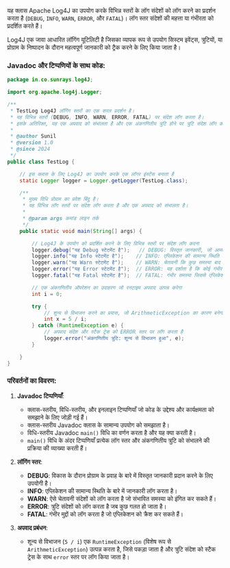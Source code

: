 यह क्लास Apache Log4J का उपयोग करके विभिन्न स्तरों के लॉग संदेशों को लॉग करने का प्रदर्शन करता है (`DEBUG`, `INFO`, `WARN`, `ERROR`, और `FATAL`)। लॉग स्तर संदेशों की महत्ता या गंभीरता को प्रदर्शित करते हैं।

Log4J एक जावा आधारित लॉगिंग यूटिलिटी है जिसका व्यापक रूप से उपयोग सिस्टम इवेंट्स, त्रुटियों, या प्रोग्राम के निष्पादन के दौरान महत्वपूर्ण जानकारी को ट्रैक करने के लिए किया जाता है।

### Javadoc और टिप्पणियों के साथ कोड:
```java
package in.co.sunrays.log4J;

import org.apache.log4j.Logger;

/**
 * TestLog Log4J लॉगिंग स्तरों का एक सरल प्रदर्शन है।
 * यह विभिन्न स्तरों (DEBUG, INFO, WARN, ERROR, FATAL) पर संदेश लॉग करता है।
 * इसके अतिरिक्त, यह एक अपवाद को संभालता है और एक अंकगणितीय त्रुटि होने पर त्रुटि संदेश लॉग करता है।
 * 
 * @author Sunil
 * @version 1.0
 * @since 2024
 */
public class TestLog {

    // इस क्लास के लिए Log4J का उपयोग करके एक लॉगर इंस्टेंस बनाता है
    static Logger logger = Logger.getLogger(TestLog.class);

    /**
     * मुख्य विधि प्रोग्राम का प्रवेश बिंदु है।
     * यह विभिन्न लॉग स्तरों पर संदेश लॉग करता है और एक अपवाद को संभालता है।
     * 
     * @param args कमांड लाइन तर्क
     */
    public static void main(String[] args) {

        // Log4J के उपयोग को प्रदर्शित करने के लिए विभिन्न स्तरों पर संदेश लॉग करना
        logger.debug("यह Debug स्टेटमेंट है");   // DEBUG: विस्तृत जानकारी, जो आमतौर पर विकास के दौरान उपयोगी होती है
        logger.info("यह Info स्टेटमेंट है");    // INFO: एप्लिकेशन की सामान्य स्थिति के बारे में जानकारी
        logger.warn("यह Warn स्टेटमेंट है");    // WARN: चेतावनी कि कुछ समस्या बाद में हो सकती है
        logger.error("यह Error स्टेटमेंट है");  // ERROR: यह दर्शाता है कि कोई गंभीर समस्या उत्पन्न हुई है
        logger.fatal("यह Fatal स्टेटमेंट है");  // FATAL: गंभीर समस्या जिससे एप्लिकेशन क्रैश हो सकता है

        // एक अंकगणितीय ऑपरेशन का उदाहरण जो रनटाइम अपवाद उत्पन्न करेगा
        int i = 0;

        try {
            // शून्य से विभाजन करने का प्रयास, जो ArithmeticException का कारण बनेगा
            int x = 5 / i;
        } catch (RuntimeException e) {
            // अपवाद संदेश और स्टैक ट्रेस को ERROR स्तर पर लॉग करता है
            logger.error("अंकगणितीय त्रुटि: शून्य से विभाजन हुआ", e);
        }

    }
}
```

### परिवर्तनों का विवरण:

1. **Javadoc टिप्पणियाँ**:
   - क्लास-स्तरीय, विधि-स्तरीय, और इनलाइन टिप्पणियाँ जो कोड के उद्देश्य और कार्यक्षमता को समझाने के लिए जोड़ी गई हैं।
   - क्लास-स्तरीय Javadoc क्लास के सामान्य उपयोग को समझाता है।
   - विधि-स्तरीय Javadoc `main()` विधि का वर्णन करता है और यह क्या करती है।
   - `main()` विधि के अंदर टिप्पणियाँ प्रत्येक लॉग स्तर और अंकगणितीय त्रुटि को संभालने की प्रक्रिया की व्याख्या करती हैं।

2. **लॉगिंग स्तर**:
   - **DEBUG**: विकास के दौरान प्रोग्राम के प्रवाह के बारे में विस्तृत जानकारी प्रदान करने के लिए उपयोगी है।
   - **INFO**: एप्लिकेशन की सामान्य स्थिति के बारे में जानकारी लॉग करता है।
   - **WARN**: ऐसे चेतावनी संदेशों को लॉग करता है जो संभावित समस्या को इंगित कर सकते हैं।
   - **ERROR**: त्रुटि संदेशों को लॉग करता है जब कुछ गलत हो जाता है।
   - **FATAL**: गंभीर मुद्दों को लॉग करता है जो एप्लिकेशन को क्रैश कर सकते हैं।

3. **अपवाद प्रबंधन**:
   - शून्य से विभाजन (`5 / i`) एक `RuntimeException` (विशेष रूप से `ArithmeticException`) उत्पन्न करता है, जिसे पकड़ा जाता है और त्रुटि संदेश को स्टैक ट्रेस के साथ `error` स्तर पर लॉग किया जाता है।

